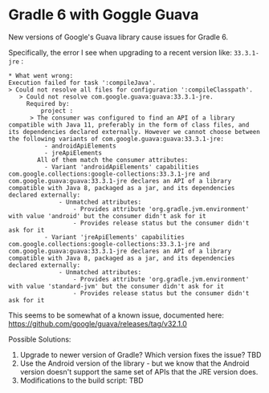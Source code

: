 # Gradle 6 with Goggle Guava

New versions of Google's Guava library cause issues for Gradle 6. 

Specifically, the error I see when upgrading to a recent version like: `33.3.1-jre` : 

```
* What went wrong:
Execution failed for task ':compileJava'.
> Could not resolve all files for configuration ':compileClasspath'.
   > Could not resolve com.google.guava:guava:33.3.1-jre.
     Required by:
         project :
      > The consumer was configured to find an API of a library compatible with Java 11, preferably in the form of class files, and its dependencies declared externally. However we cannot choose between the following variants of com.google.guava:guava:33.3.1-jre:
          - androidApiElements
          - jreApiElements
        All of them match the consumer attributes:
          - Variant 'androidApiElements' capabilities com.google.collections:google-collections:33.3.1-jre and com.google.guava:guava:33.3.1-jre declares an API of a library compatible with Java 8, packaged as a jar, and its dependencies declared externally:
              - Unmatched attributes:
                  - Provides attribute 'org.gradle.jvm.environment' with value 'android' but the consumer didn't ask for it
                  - Provides release status but the consumer didn't ask for it
          - Variant 'jreApiElements' capabilities com.google.collections:google-collections:33.3.1-jre and com.google.guava:guava:33.3.1-jre declares an API of a library compatible with Java 8, packaged as a jar, and its dependencies declared externally:
              - Unmatched attributes:
                  - Provides attribute 'org.gradle.jvm.environment' with value 'standard-jvm' but the consumer didn't ask for it
                  - Provides release status but the consumer didn't ask for it
```

This seems to be somewhat of a known issue, documented here: https://github.com/google/guava/releases/tag/v32.1.0

Possible Solutions:
1. Upgrade to newer version of Gradle? Which version fixes the issue? TBD
2. Use the Android version of the library - but we know that the Android version doesn't support the same set of APIs that the
   JRE version does.
3. Modifications to the build script: TBD